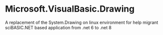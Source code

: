# Microsoft.VisualBasic.Drawing
A replacement of the System.Drawing on linux environment for help migrant sciBASIC.NET based application from .net 6 to .net 8

